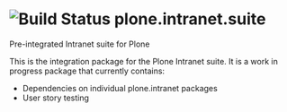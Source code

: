 ![Build Status](https://api.travis-ci.org/plone-intranet/plone.intranet.suite.png)
plone.intranet.suite
====================

Pre-integrated Intranet suite for Plone

This is the integration package for the Plone Intranet suite. It is a work in progress package that currently contains:

 * Dependencies on individual plone.intranet packages
 * User story testing
